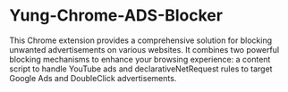 # Yung-Chrome-ADS-Blocker
This Chrome extension provides a comprehensive solution for blocking unwanted advertisements on various websites. It combines two powerful blocking mechanisms to enhance your browsing experience: a content script to handle YouTube ads and declarativeNetRequest rules to target Google Ads and DoubleClick advertisements.
